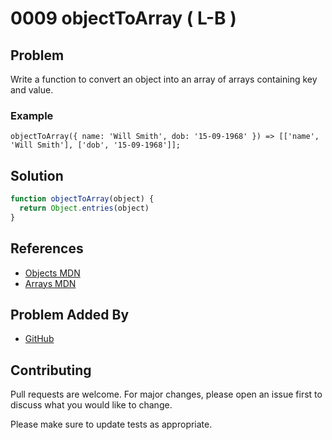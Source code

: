 # 0009 objectToArray ( L-B )

## Problem

Write a function to convert an object into an array of arrays containing key and value.

### Example

```
objectToArray({ name: 'Will Smith', dob: '15-09-1968' }) => [['name', 'Will Smith'], ['dob', '15-09-1968']];
```

## Solution

```javascript
function objectToArray(object) {
  return Object.entries(object)
}
```

## References

-   [Objects MDN](https://developer.mozilla.org/en-US/docs/Web/JavaScript/Reference/Global_Objects/Object)
-   [Arrays MDN](https://developer.mozilla.org/en-US/docs/Web/JavaScript/Reference/Global_Objects/Array)

## Problem Added By

-   [GitHub](https://www.github.com/giomine)

## Contributing

Pull requests are welcome. For major changes, please open an issue first to discuss what you would like to change.

Please make sure to update tests as appropriate.
